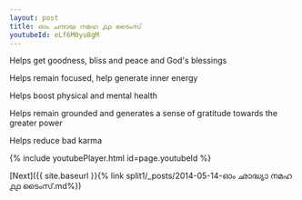 ```yaml
---
layout: post
title: ഓം ചന്ദായ നമഹ ൧൧ ടൈംസ്
youtubeId: eLf6M0yu8gM
---
```

 
 
Helps get goodness, bliss and peace and God's blessings
 
Helps remain focused, help generate inner energy 
 
Helps boost physical and mental health 
 
Helps remain grounded and generates a sense of gratitude towards the greater power 
 
Helps reduce bad karma
 
 
 
 


{% include youtubePlayer.html id=page.youtubeId %}
 
[Next]({{ site.baseurl }}{% link  split1/_posts/2014-05-14-ഓം ഛാദ്ധ്യാ നമഹ ൧൧ ടൈംസ്.md%})
 
